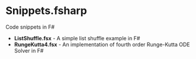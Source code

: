 Snippets.fsharp
===============

Code snippets in F#

* **ListShuffle.fsx** - A simple list shuffle example in F#
* **RungeKutta4.fsx** - An implementation of fourth order Runge-Kutta ODE Solver in F#
